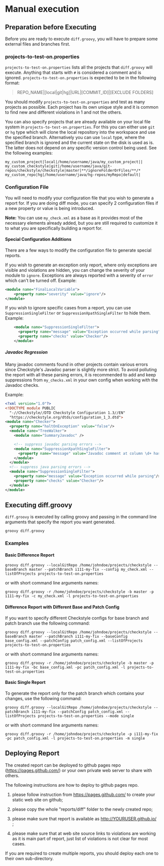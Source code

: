# Manual execution

## Preparation before Executing

Before you are ready to execute `diff.groovy`, you will have to prepare some external files and branches first.

### projects-to-test-on.properties

`projects-to-test-on.properties` lists all the projects that `diff.groovy` will execute. Anything that starts with `#` is considered a comment and is ignored.
`projects-to-test-on.properties` is expected to be in the following format:

> REPO_NAME|[local|git|hg]|URL|[COMMIT_ID]|[EXCLUDE FOLDERS]

You should modify `projects-to-test-on.properties` and test as many projects as possible. Each project has its own unique style and it is common to find new and different violations in 1 and not the others.

You can also specify projects that are already available on your local file system in `projects-to-test-on.properties`.
For this you can either use `git` or `hg` type which will clone the local repository into the workspace and use the specified branch.
Alternatively you can use `local` type, where the specified branch is ignored and the current state on the disk is used as is.
The latter does not depend on any specific version control being used.
See the following examples:

```properties
my_custom_project|local|/home/username/java/my_custom_project||
my_custom_checkstyle|git|/home/username/java/git-repos/checkstyle/checkstyle|master|**/ignoreFolderOrFiles/**/*
my_custom_repo|hg|/home/username/java/hg-repos/myRepo|default|
```

### Configuration File

You will need to modify your configuration file that you wish to generate a report for. If you are doing diff mode, you can specify 2 configuration files if a new property or value is being introduced.

**Note:** You can use `my_check.xml` as a base as it provides most of the necessary elements already added, but you are still required to customize it to what you are specifically building a report for.

#### Special Configuration Additions

There are a few ways to modify the configuration file to generate special reports.

If you wish to generate an exception only report, where only exceptions are visible and violations are hidden, you can change the severity of your module to `ignore`. Exceptions are always reported with a severity of `error` which can't be turned off.
Example:

```xml
<module name="FinalLocalVariable">
    <property name="severity" value="ignore"/>
</module>
```

If you wish to ignore specific cases from a report, you can use `SuppressionSingleFilter` or `SuppressionXpathSingleFilter` to hide them.
Example:

```xml
    <module name="SuppressionSingleFilter">
      <property name="message" value="Exception occurred while parsing"/>
      <property name="checks" value="Checker"/>
    </module>
```

##### Javadoc Regression

Many javadoc comments found in other projects contain various errors since Checkstyle's Javadoc parser is slightly more strict. To avoid polluting the report with all these parsing errors, it is recommended to add and keep suppressions from `my_checks.xml` in your own config when working with the Javadoc checks.

Example:

```xml
<?xml version="1.0"?>
<!DOCTYPE module PUBLIC
  "-//Checkstyle//DTD Checkstyle Configuration 1.3//EN"
  "https://checkstyle.org/dtds/configuration_1_3.dtd">
<module name="Checker">
  <property name="haltOnException" value="false"/>
  <module name="TreeWalker">
    <module name="SummaryJavadoc" />

    <!-- suppress javadoc parsing errors -->
    <module name="SuppressionXpathSingleFilter">
      <property name="message" value="Javadoc comment at column \d+ has parse error"/>
    </module>
  </module>
  <!-- suppress java parsing errors -->
  <module name="SuppressionSingleFilter">
    <property name="message" value="Exception occurred while parsing"/>
    <property name="checks" value="Checker"/>
  </module>
</module>
```

## Executing diff.groovy

`diff.groovy` is executed by calling groovy and passing in the command line arguments that specify the report you want generated.

`groovy diff.groovy`

### Examples

#### Basic Difference Report

`groovy diff.groovy --localGitRepo /home/johndoe/projects/checkstyle --baseBranch master --patchBranch i111-my-fix --config my_check.xml --listOfProjects projects-to-test-on.properties`

or with short command line arguments names:

`groovy diff.groovy -r /home/johndoe/projects/checkstyle -b master -p i111-my-fix -c my_check.xml -l projects-to-test-on.properties`

#### Difference Report with Different Base and Patch Config

If you want to specify different Checkstyle configs for base branch and patch branch use the following command:

`groovy diff.groovy --localGitRepo /home/johndoe/projects/checkstyle --baseBranch master --patchBranch i111-my-fix --baseConfig base_config.xml --patchConfig patch_config.xml --listOfProjects projects-to-test-on.properties`

or with short command line arguments names:

`groovy diff.groovy -r /home/johndoe/projects/checkstyle -b master -p i111-my-fix -bc base_config.xml -pc patch_config.xml -l projects-to-test-on.properties`

#### Basic Single Report

To generate the report only for the patch branch which contains your changes, use the following command:

`groovy diff.groovy --localGitRepo /home/johndoe/projects/checkstyle --patchBranch i111-my-fix --patchConfig patch_config.xml --listOfProjects projects-to-test-on.properties --mode single`

or with short command line arguments names:

`groovy diff.groovy -r /home/johndoe/projects/checkstyle -p i111-my-fix -pc patch_config.xml -l projects-to-test-on.properties -m single`

## Deploying Report

The created report can be deployed to github pages repo (https://pages.github.com/) or your own private web server to share with others.

The following instructions are how to deploy to github pages repo.

1) please follow instruction from https://pages.github.com/ to create your static web site on github;

2) please copy the whole "reports/diff" folder to the newly created repo;

3) please make sure that report is available as http://YOURUSER.github.io/ ;

4) please make sure that at web site source links to violations are working as it is main part of report, just list of violations is not clear for most cases.

If you are required to create multiple reports, you should deploy each one to their own sub-directory.
